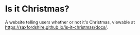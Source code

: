 # Is it Christmas?
A website telling users whether or not it's Christmas, viewable at https://saxfordshire.github.io/is-it-christmas/docs/.
